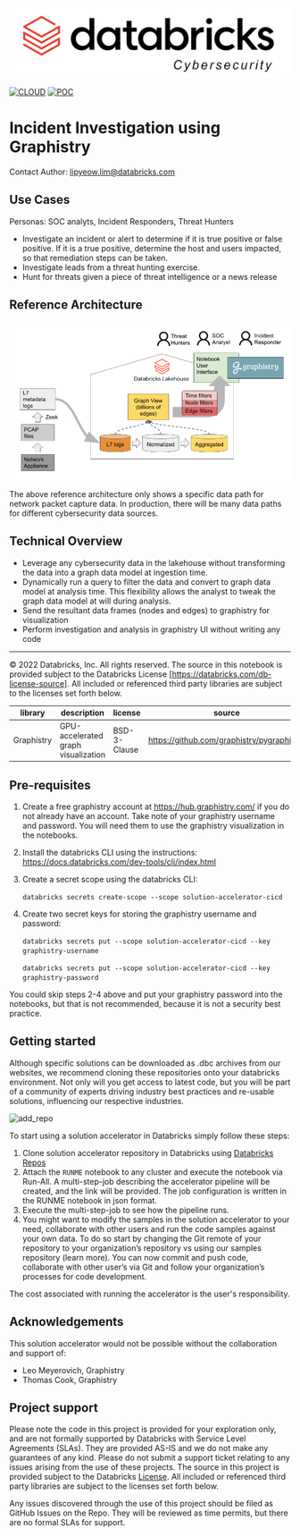 ![image](https://github.com/lipyeowlim/public/raw/main/img/logo/databricks_cyber_logo_v1.png)

[![CLOUD](https://img.shields.io/badge/CLOUD-ALL-blue?logo=googlecloud&style=for-the-badge)](https://cloud.google.com/databricks)
[![POC](https://img.shields.io/badge/POC-10_days-green?style=for-the-badge)](https://databricks.com/try-databricks)

# Incident Investigation using Graphistry

Contact Author: <lipyeow.lim@databricks.com>

## Use Cases

Personas: SOC analyts, Incident Responders, Threat Hunters

* Investigate an incident or alert to determine if it is true positive or false positive. If it is a true positive, determine the host and users impacted, so that remediation steps can be taken.
* Investigate leads from a threat hunting exercise.
* Hunt for threats given a piece of threat intelligence or a news release

## Reference Architecture

![image](https://github.com/lipyeowlim/public/raw/main/img/incident-investigation/incident-investigation-graphistry-arch.png)

The above reference architecture only shows a specific data path for network packet capture data. In production, there will be many data paths for different cybersecurity  data sources.

## Technical Overview

* Leverage any cybersecurity data in the lakehouse without transforming the data into a graph data model at ingestion time.
* Dynamically run a query to filter the data and convert to graph data model at analysis time. This flexibility allows the analyst to tweak the graph data model at will during analysis.
* Send the resultant data frames (nodes and edges) to graphistry for visualization
* Perform investigation and analysis in graphistry UI without writing any code

___

&copy; 2022 Databricks, Inc. All rights reserved. The source in this notebook is provided subject to the Databricks License [https://databricks.com/db-license-source].  All included or referenced third party libraries are subject to the licenses set forth below.

| library                                | description             | license    | source                                              |
|----------------------------------------|-------------------------|------------|-----------------------------------------------------|
| Graphistry | GPU-accelerated graph visualization | BSD-3-Clause | https://github.com/graphistry/pygraphistry |

## Pre-requisites

1. Create a free graphistry account at https://hub.graphistry.com/ if you do not already have an account. Take note of your graphistry username and password. You will need them to use the graphistry visualization in the notebooks.
2. Install the databricks CLI using the instructions: https://docs.databricks.com/dev-tools/cli/index.html
3. Create a secret scope using the databricks CLI: 

    `databricks secrets create-scope --scope solution-accelerator-cicd`

4. Create two secret keys for storing the graphistry username and password:

    `databricks secrets put --scope solution-accelerator-cicd --key graphistry-username`

    `databricks secrets put --scope solution-accelerator-cicd --key graphistry-password`
 
You could skip steps 2-4 above and put your graphistry password into the notebooks, but that is not recommended, because it is not a security best practice.

## Getting started

Although specific solutions can be downloaded as .dbc archives from our websites, we recommend cloning these repositories onto your databricks environment. Not only will you get access to latest code, but you will be part of a community of experts driving industry best practices and re-usable solutions, influencing our respective industries. 

<img width="500" alt="add_repo" src="https://user-images.githubusercontent.com/4445837/177207338-65135b10-8ccc-4d17-be21-09416c861a76.png">

To start using a solution accelerator in Databricks simply follow these steps: 

1. Clone solution accelerator repository in Databricks using [Databricks Repos](https://www.databricks.com/product/repos)
2. Attach the `RUNME` notebook to any cluster and execute the notebook via Run-All. A multi-step-job describing the accelerator pipeline will be created, and the link will be provided. The job configuration is written in the RUNME notebook in json format. 
3. Execute the multi-step-job to see how the pipeline runs. 
4. You might want to modify the samples in the solution accelerator to your need, collaborate with other users and run the code samples against your own data. To do so start by changing the Git remote of your repository  to your organization’s repository vs using our samples repository (learn more). You can now commit and push code, collaborate with other user’s via Git and follow your organization’s processes for code development.

The cost associated with running the accelerator is the user's responsibility.

## Acknowledgements

This solution accelerator would not be possible without the collaboration and support of:

* Leo Meyerovich, Graphistry
* Thomas Cook, Graphistry

## Project support 

Please note the code in this project is provided for your exploration only, and are not formally supported by Databricks with Service Level Agreements (SLAs). They are provided AS-IS and we do not make any guarantees of any kind. Please do not submit a support ticket relating to any issues arising from the use of these projects. The source in this project is provided subject to the Databricks [License](./LICENSE). All included or referenced third party libraries are subject to the licenses set forth below.

Any issues discovered through the use of this project should be filed as GitHub Issues on the Repo. They will be reviewed as time permits, but there are no formal SLAs for support. 
